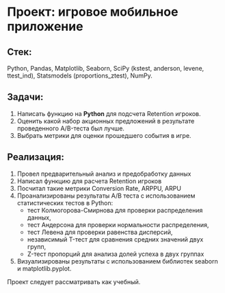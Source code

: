 # Проект: игровое мобильное приложение 

## Стек: 
Python, Pandas, Matplotlib, Seaborn, SciPy (kstest, anderson, levene, ttest_ind), Statsmodels (proportions_ztest), NumPy.

## Задачи: 
1. Написать функцию на **Python** для подсчета Retention игроков. 
2. Оценить какой набор акционных предложений в результате проведенного A/B-теста был лучше.
3. Выбрать метрики для оценки прошедшего события в игре.

## Реализация: 
1. Провел предварительный анализ и предобработку данных
2. Написал функцию для расчета Retention игроков
3. Посчитал такие метрики Conversion Rate, ARPPU, ARPU
4. Проанализированы результаты A/B теста с использованием статистических тестов в Python:
   - тест Колмогорова-Смирнова для проверки распределения данных,
   - тест Андерсона для проверки нормальности распределения,
   - тест Левена для проверки равенства дисперсий,
   - независимый T-тест для сравнения средних значений двух групп,
   - Z-тест пропорций для анализа долей успеха в двух группах
5. Визуализированы результаты с использованием библиотек seaborn и matplotlib.pyplot.

Проект следует рассматривать как учебный. 